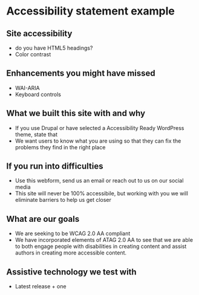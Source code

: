 # Accessibility statement example

## Site accessibility

- do you have HTML5 headings?
- Color contrast

## Enhancements you might have missed

- WAI-ARIA
- Keyboard controls

## What we built this site with and why

- If you use Drupal or have selected a Accessibility Ready WordPress theme, state that
- We want users to know what you are using so that they can fix the problems they find in the right place

## If you run into difficulties

- Use this webform, send us an email or reach out to us on our social media
- This site will never be 100% accessibile, but working with you we will eliminate barriers to help us get closer

## What are our goals

- We are seeking to be WCAG 2.0 AA compliant
- We have incorporated elements of ATAG 2.0 AA to see that we are able to both engage people with disabilities in creating content and assist authors in creating more accessible content.

## Assistive technology we test with

- Latest release + one
